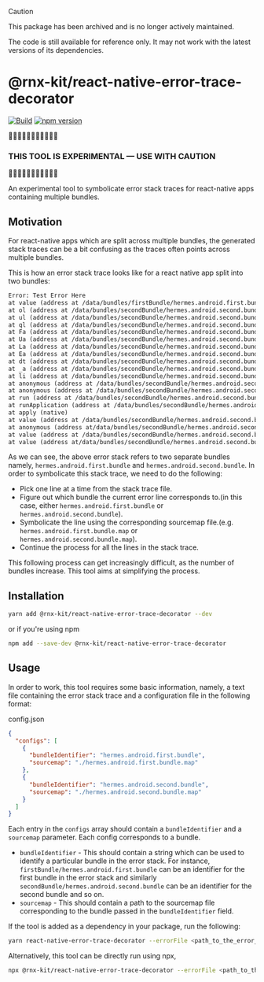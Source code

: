 > [!CAUTION]
>
> This package has been archived and is no longer actively maintained.
>
> The code is still available for reference only. It may not work with the
> latest versions of its dependencies.

# @rnx-kit/react-native-error-trace-decorator

[![Build](https://github.com/microsoft/rnx-kit/actions/workflows/build.yml/badge.svg)](https://github.com/microsoft/rnx-kit/actions/workflows/build.yml)
[![npm version](https://img.shields.io/npm/v/@rnx-kit/react-native-error-trace-decorator)](https://www.npmjs.com/package/@rnx-kit/react-native-error-trace-decorator)

🚧🚧🚧🚧🚧🚧🚧🚧🚧🚧🚧

### THIS TOOL IS EXPERIMENTAL — USE WITH CAUTION

🚧🚧🚧🚧🚧🚧🚧🚧🚧🚧🚧

An experimental tool to symbolicate error stack traces for react-native apps
containing multiple bundles.

## Motivation

For react-native apps which are split across multiple bundles, the generated
stack traces can be a bit confusing as the traces often points across multiple
bundles.

This is how an error stack trace looks like for a react native app split into
two bundles:

```txt
Error: Test Error Here
at value (address at /data/bundles/firstBundle/hermes.android.first.bundle:1:448970)
at ol (address at /data/bundles/secondBundle/hermes.android.second.bundle:1:83916)
at ul (address at /data/bundles/secondBundle/hermes.android.second.bundle:1:83778)
at ql (address at /data/bundles/secondBundle/hermes.android.second.bundle:1:114629)
at Fa (address at /data/bundles/secondBundle/hermes.android.second.bundle:1:101389)
at Ua (address at /data/bundles/secondBundle/hermes.android.second.bundle:1:101247)
at La (address at /data/bundles/secondBundle/hermes.android.second.bundle:1:101131)
at Ea (address at /data/bundles/secondBundle/hermes.android.second.bundle:1:98552)
at dt (address at /data/bundles/secondBundle/hermes.android.second.bundle:1:66522)
at _a (address at /data/bundles/secondBundle/hermes.android.second.bundle:1:96208)
at li (address at /data/bundles/secondBundle/hermes.android.second.bundle:1:106463)
at anonymous (address at /data/bundles/secondBundle/hermes.android.second.bundle:1:116075)
at anonymous (address at /data/bundles/secondBundle/hermes.android.second.bundle:1:438794)
at run (address at /data/bundles/secondBundle/hermes.android.second.bundle:1:435789)
at runApplication (address at /data/bundles/secondBundle/hermes.android.second.bundle:1:436267)
at apply (native)
at value (address at /data/bundles/secondBundle/hermes.android.second.bundle:1:42976)
at anonymous (address at/data/bundles/secondBundle/hermes.android.second.bundle:1:41459)
at value (address at /data/bundles/secondBundle/hermes.android.second.bundle:1:42422)
at value (address at/data/bundles/secondBundle/hermes.android.second.bundle:1:41417)
```

As we can see, the above error stack refers to two separate bundles namely,
`hermes.android.first.bundle` and `hermes.android.second.bundle`. In order to
symbolicate this stack trace, we need to do the following:

- Pick one line at a time from the stack trace file.
- Figure out which bundle the current error line corresponds to.(in this case,
  either `hermes.android.first.bundle` or `hermes.android.second.bundle`).
- Symbolicate the line using the corresponding sourcemap file.(e.g.
  `hermes.android.first.bundle.map` or `hermes.android.second.bundle.map`).
- Continue the process for all the lines in the stack trace.

This following process can get increasingly difficult, as the number of bundles
increase. This tool aims at simplifying the process.

## Installation

```sh
yarn add @rnx-kit/react-native-error-trace-decorator --dev
```

or if you're using npm

```sh
npm add --save-dev @rnx-kit/react-native-error-trace-decorator
```

## Usage

In order to work, this tool requires some basic information, namely, a text file
containing the error stack trace and a configuration file in the following
format:

config.json

```json
{
  "configs": [
    {
      "bundleIdentifier": "hermes.android.first.bundle",
      "sourcemap": "./hermes.android.first.bundle.map"
    },
    {
      "bundleIdentifier": "hermes.android.second.bundle",
      "sourcemap": "./hermes.android.second.bundle.map"
    }
  ]
}
```

Each entry in the `configs` array should contain a `bundleIdentifier` and a
`sourcemap` parameter. Each config corresponds to a bundle.

- `bundleIdentifier` - This should contain a string which can be used to
  identify a particular bundle in the error stack. For instance,
  `firstBundle/hermes.android.first.bundle` can be an identifier for the first
  bundle in the error stack and similarly
  `secondBundle/hermes.android.second.bundle` can be an identifier for the
  second bundle and so on.
- `sourcemap` - This should contain a path to the sourcemap file corresponding
  to the bundle passed in the `bundleIdentifier` field.

If the tool is added as a dependency in your package, run the following:

```sh
yarn react-native-error-trace-decorator --errorFile <path_to_the_error_file> --configFile <path_to_the_config_file>
```

Alternatively, this tool can be directly run using npx,

```sh
npx @rnx-kit/react-native-error-trace-decorator --errorFile <path_to_the_error_file> --configFile <path_to_the_config_file>
```
